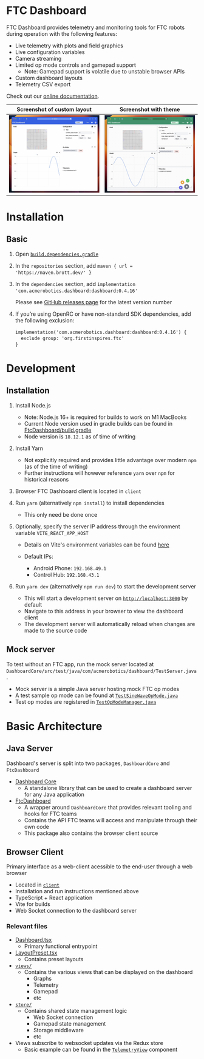 # FTC Dashboard

FTC Dashboard provides telemetry and monitoring tools for FTC robots during operation with the following features:

- Live telemetry with plots and field graphics
- Live configuration variables
- Camera streaming
- Limited op mode controls and gamepad support
  - Note: Gamepad support is volatile due to unstable browser APIs
- Custom dashboard layouts
- Telemetry CSV export

Check out our [online documentation](https://acmerobotics.github.io/ftc-dashboard).

|       Screenshot of custom layout        |          Screenshot with theme           |
| :--------------------------------------: | :--------------------------------------: |
| ![](docs/images/readme-screenshot-2.jpg) | ![](docs/images/readme-screenshot-1.jpg) |

# Installation

## Basic

1. Open [`build.dependencies.gradle`](https://github.com/FIRST-Tech-Challenge/FtcRobotController/blob/master/build.dependencies.gradle)
2. In the `repositories` section, add `maven { url = 'https://maven.brott.dev/' }`
3. In the `dependencies` section, add `implementation 'com.acmerobotics.dashboard:dashboard:0.4.16'`

    Please see [GitHub releases page](https://github.com/acmerobotics/ftc-dashboard/releases) for the latest version number

4. If you’re using OpenRC or have non-standard SDK dependencies, add the following exclusion:

    ```
    implementation('com.acmerobotics.dashboard:dashboard:0.4.16') {
      exclude group: 'org.firstinspires.ftc'
    }
    ```

# Development

## Installation

1. Install Node.js

   - Note: Node.js 16+ is required for builds to work on M1 MacBooks
   - Current Node version used in gradle builds can be found in [FtcDashboard/build.gradle](https://github.com/acmerobotics/ftc-dashboard/blob/master/FtcDashboard/build.gradle#L33)
   - Node version is `18.12.1` as of time of writing

2. Install Yarn

   - Not explicitly required and provides little advantage over modern `npm` (as of the time of writing)
   - Further instructions will however reference `yarn` over `npm` for historical reasons

3. Browser FTC Dashboard client is located in `client`

4. Run `yarn` (alternatively `npm install`) to install dependencies

   - This only need be done once

5. Optionally, specify the server IP address through the environment variable `VITE_REACT_APP_HOST`

   - Details on Vite's environment variables can be found [here](https://vitejs.dev/guide/env-and-mode.html)

   - Default IPs:
     - Android Phone: `192.168.49.1`
     - Control Hub: `192.168.43.1`

6. Run `yarn dev` (alternatively `npm run dev`) to start the development server

   - This will start a development server on [`http://localhost:3000`](http://localhost:3000) by default
   - Navigate to this address in your browser to view the dashboard client
   - The development server will automatically reload when changes are made to the source code

## Mock server

To test without an FTC app, run the mock server located at `DashboardCore/src/test/java/com/acmerobotics/dashboard/TestServer.java`.

- Mock server is a simple Java server hosting mock FTC op modes
- A test sample op mode can be found at [`TestSineWaveOpMode.java`](https://github.com/acmerobotics/ftc-dashboard/blob/master/DashboardCore/src/test/java/com/acmerobotics/dashboard/TestSineWaveOpMode.java)
- Test op modes are registered in [`TestOpModeManager.java`](https://github.com/acmerobotics/ftc-dashboard/blob/8ac8b29257dede5f4a13c440fe6756efc270cbb8/DashboardCore/src/test/java/com/acmerobotics/dashboard/testopmode/TestOpModeManager.java#L10)

# Basic Architecture

## Java Server

Dashboard's server is split into two packages, `DashboardCore` and `FtcDashboard`

- [Dashboard Core](https://github.com/acmerobotics/ftc-dashboard/tree/master/DashboardCore/src/main/java/com/acmerobotics/dashboard)
  - A standalone library that can be used to create a dashboard server for any Java application
- [FtcDashboard](https://github.com/acmerobotics/ftc-dashboard/tree/master/FtcDashboard/src/main/java/com/acmerobotics/dashboard)
  - A wrapper around `DashboardCore` that provides relevant tooling and hooks for FTC teams
  - Contains the API FTC teams will access and manipulate through their own code
  - This package also contains the browser client source

## Browser Client

Primary interface as a web-client acessible to the end-user through a web browser

- Located in [`client`](https://github.com/acmerobotics/ftc-dashboard/tree/master/client)
- Installation and run instructions mentioned above
- TypeScript + React application
- Vite for builds
- Web Socket connection to the dashboard server

### Relevant files

- [Dashboard.tsx](https://github.com/acmerobotics/ftc-dashboard/blob/master/client/src/components/Dashboard/Dashboard.tsx)
  - Primary functional entrypoint
- [LayoutPreset.tsx](https://github.com/acmerobotics/ftc-dashboard/blob/master/client/src/enums/LayoutPreset.tsx)
  - Contains preset layouts
- [`views/`](https://github.com/acmerobotics/ftc-dashboard/tree/master/client/src/components/views)
  - Contains the various views that can be displayed on the dashboard
    - Graphs
    - Telemetry
    - Gamepad
    - etc
- [`store/`](https://github.com/acmerobotics/ftc-dashboard/tree/master/client/src/store)
  - Contains shared state management logic
    - Web Socket connection
    - Gamepad state management
    - Storage middleware
    - etc
- Views subscribe to websocket updates via the Redux store
  - Basic example can be found in the [`TelemetryView`](https://github.com/acmerobotics/ftc-dashboard/blob/8ac8b29257dede5f4a13c440fe6756efc270cbb8/FtcDashboard/dash/src/components/views/TelemetryView.tsx#L21) component
